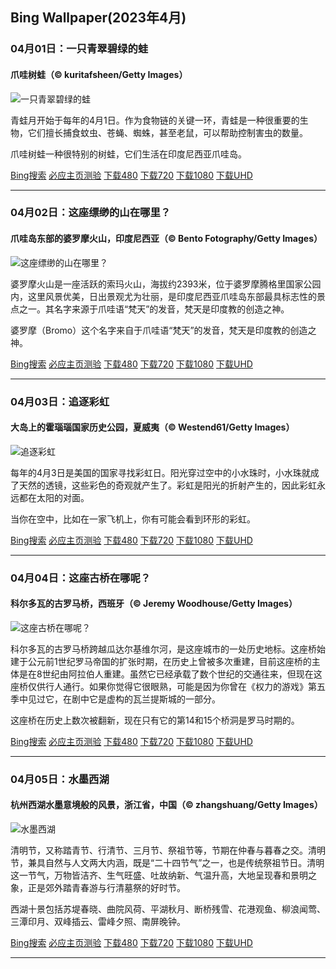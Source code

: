 ## Bing Wallpaper(2023年4月)
### 04月01日：一只青翠碧绿的蛙
#### 爪哇树蛙（© kuritafsheen/Getty Images）

![一只青翠碧绿的蛙](https://cn.bing.com/th?id=OHR.FrogMonth_ZH-CN3874143397_800x480.jpg&rf=LaDigue_800x480.jpg "一只青翠碧绿的蛙")

青蛙月开始于每年的4月1日。作为食物链的关键一环，青蛙是一种很重要的生物，它们擅长捕食蚊虫、苍蝇、蜘蛛，甚至老鼠，可以帮助控制害虫的数量。

爪哇树蛙一种很特别的树蛙，它们生活在印度尼西亚爪哇岛。

[Bing搜索](https://cn.bing.com/search?q=%e7%88%aa%e5%93%87%e6%a0%91%e8%9b%99&form=hpcapt&filters=HpDate:"20230331_1600" "Bing Wallpaper 2023 4月 1")
[必应主页测验](https://cn.bing.com/search?q=Bing+homepage+quiz&filters=WQOskey:"HPQuiz_20230401_FrogMonth"&FORM=HPQUIZ "必应主页测验 2023 4月 1")
[下载480](https://cn.bing.com/th?id=OHR.FrogMonth_ZH-CN3874143397_800x480.jpg&rf=LaDigue_800x480.jpg "爪哇树蛙")
[下载720](https://cn.bing.com/th?id=OHR.FrogMonth_ZH-CN3874143397_1280x720.jpg&rf=LaDigue_1280x720.jpg "爪哇树蛙")
[下载1080](https://cn.bing.com/th?id=OHR.FrogMonth_ZH-CN3874143397_1920x1080.jpg&rf=LaDigue_1920x1080.jpg "爪哇树蛙")
[下载UHD](https://cn.bing.com/th?id=OHR.FrogMonth_ZH-CN3874143397_UHD.jpg&rf=LaDigue_UHD.jpg "爪哇树蛙")

---
### 04月02日：这座缥缈的山在哪里？
#### 爪哇岛东部的婆罗摩火山，印度尼西亚（© Bento Fotography/Getty Images）

![这座缥缈的山在哪里？](https://cn.bing.com/th?id=OHR.JavaBromo_ZH-CN2744043733_800x480.jpg&rf=LaDigue_800x480.jpg "这座缥缈的山在哪里？")

婆罗摩火山是一座活跃的索玛火山，海拔约2393米，位于婆罗摩腾格里国家公园内，这里风景优美，日出景观尤为壮丽，是印度尼西亚爪哇岛东部最具标志性的景点之一。其名字来源于爪哇语“梵天”的发音，梵天是印度教的创造之神。

婆罗摩（Bromo）这个名字来自于爪哇语“梵天”的发音，梵天是印度教的创造之神。

[Bing搜索](https://cn.bing.com/search?q=%e5%a9%86%e7%bd%97%e6%91%a9%e7%81%ab%e5%b1%b1&form=hpcapt&filters=HpDate:"20230401_1600" "Bing Wallpaper 2023 4月 2")
[必应主页测验](https://cn.bing.com/search?q=Bing+homepage+quiz&filters=WQOskey:"HPQuiz_20230402_JavaBromo"&FORM=HPQUIZ "必应主页测验 2023 4月 2")
[下载480](https://cn.bing.com/th?id=OHR.JavaBromo_ZH-CN2744043733_800x480.jpg&rf=LaDigue_800x480.jpg "爪哇岛东部的婆罗摩火山，印度尼西亚")
[下载720](https://cn.bing.com/th?id=OHR.JavaBromo_ZH-CN2744043733_1280x720.jpg&rf=LaDigue_1280x720.jpg "爪哇岛东部的婆罗摩火山，印度尼西亚")
[下载1080](https://cn.bing.com/th?id=OHR.JavaBromo_ZH-CN2744043733_1920x1080.jpg&rf=LaDigue_1920x1080.jpg "爪哇岛东部的婆罗摩火山，印度尼西亚")
[下载UHD](https://cn.bing.com/th?id=OHR.JavaBromo_ZH-CN2744043733_UHD.jpg&rf=LaDigue_UHD.jpg "爪哇岛东部的婆罗摩火山，印度尼西亚")

---
### 04月03日：追逐彩虹
#### 大岛上的霍瑙瑙国家历史公园，夏威夷（© Westend61/Getty Images）

![追逐彩虹](https://cn.bing.com/th?id=OHR.HonaunauNP_ZH-CN4491662962_800x480.jpg&rf=LaDigue_800x480.jpg "追逐彩虹")

每年的4月3日是美国的国家寻找彩虹日。阳光穿过空中的小水珠时，小水珠就成了天然的透镜，这些彩色的奇观就产生了。彩虹是阳光的折射产生的，因此彩虹永远都在太阳的对面。

当你在空中，比如在一家飞机上，你有可能会看到环形的彩虹。

[Bing搜索](https://cn.bing.com/search?q=%e9%9c%8d%e7%91%99%e7%91%99%e5%9b%bd%e5%ae%b6%e5%8e%86%e5%8f%b2%e5%85%ac%e5%9b%ad&form=hpcapt&filters=HpDate:"20230402_1600" "Bing Wallpaper 2023 4月 3")
[必应主页测验](https://cn.bing.com/search?q=Bing+homepage+quiz&filters=WQOskey:"HPQuiz_20230403_HonaunauNP"&FORM=HPQUIZ "必应主页测验 2023 4月 3")
[下载480](https://cn.bing.com/th?id=OHR.HonaunauNP_ZH-CN4491662962_800x480.jpg&rf=LaDigue_800x480.jpg "大岛上的霍瑙瑙国家历史公园，夏威夷")
[下载720](https://cn.bing.com/th?id=OHR.HonaunauNP_ZH-CN4491662962_1280x720.jpg&rf=LaDigue_1280x720.jpg "大岛上的霍瑙瑙国家历史公园，夏威夷")
[下载1080](https://cn.bing.com/th?id=OHR.HonaunauNP_ZH-CN4491662962_1920x1080.jpg&rf=LaDigue_1920x1080.jpg "大岛上的霍瑙瑙国家历史公园，夏威夷")
[下载UHD](https://cn.bing.com/th?id=OHR.HonaunauNP_ZH-CN4491662962_UHD.jpg&rf=LaDigue_UHD.jpg "大岛上的霍瑙瑙国家历史公园，夏威夷")

---
### 04月04日：这座古桥在哪呢？
#### 科尔多瓦的古罗马桥，西班牙（© Jeremy Woodhouse/Getty Images）

![这座古桥在哪呢？](https://cn.bing.com/th?id=OHR.RomanBridge_ZH-CN4699931052_800x480.jpg&rf=LaDigue_800x480.jpg "这座古桥在哪呢？")

科尔多瓦的古罗马桥跨越瓜达尔基维尔河，是这座城市的一处历史地标。这座桥始建于公元前1世纪罗马帝国的扩张时期，在历史上曾被多次重建，目前这座桥的主体是在8世纪由阿拉伯人重建。虽然它已经承载了数个世纪的交通往来，但现在这座桥仅供行人通行。如果你觉得它很眼熟，可能是因为你曾在《权力的游戏》第五季中见过它，在剧中它是虚构的瓦兰提斯城的一部分。

这座桥在历史上数次被翻新，现在只有它的第14和15个桥洞是罗马时期的。

[Bing搜索](https://cn.bing.com/search?q=%e7%a7%91%e5%b0%94%e5%a4%9a%e7%93%a6&form=hpcapt&filters=HpDate:"20230403_1600" "Bing Wallpaper 2023 4月 4")
[必应主页测验](https://cn.bing.com/search?q=Bing+homepage+quiz&filters=WQOskey:"HPQuiz_20230404_RomanBridge"&FORM=HPQUIZ "必应主页测验 2023 4月 4")
[下载480](https://cn.bing.com/th?id=OHR.RomanBridge_ZH-CN4699931052_800x480.jpg&rf=LaDigue_800x480.jpg "科尔多瓦的古罗马桥，西班牙")
[下载720](https://cn.bing.com/th?id=OHR.RomanBridge_ZH-CN4699931052_1280x720.jpg&rf=LaDigue_1280x720.jpg "科尔多瓦的古罗马桥，西班牙")
[下载1080](https://cn.bing.com/th?id=OHR.RomanBridge_ZH-CN4699931052_1920x1080.jpg&rf=LaDigue_1920x1080.jpg "科尔多瓦的古罗马桥，西班牙")
[下载UHD](https://cn.bing.com/th?id=OHR.RomanBridge_ZH-CN4699931052_UHD.jpg&rf=LaDigue_UHD.jpg "科尔多瓦的古罗马桥，西班牙")

---
### 04月05日：水墨西湖
#### 杭州西湖水墨意境般的风景，浙江省，中国（© zhangshuang/Getty Images）

![水墨西湖](https://cn.bing.com/th?id=OHR.QingMing2023_ZH-CN6951199028_800x480.jpg&rf=LaDigue_800x480.jpg "水墨西湖")

清明节，又称踏青节、行清节、三月节、祭祖节等，节期在仲春与暮春之交。清明节，兼具自然与人文两大内涵，既是“二十四节气”之一，也是传统祭祖节日。清明这一节气，万物皆洁齐、生气旺盛、吐故纳新、气温升高，大地呈现春和景明之象，正是郊外踏青春游与行清墓祭的好时节。

西湖十景包括苏堤春晓、曲院风荷、平湖秋月、断桥残雪、花港观鱼、柳浪闻莺、三潭印月、双峰插云、雷峰夕照、南屏晚钟。

[Bing搜索](https://cn.bing.com/search?q=%e6%b8%85%e6%98%8e%e8%8a%82&form=hpcapt&filters=HpDate:"20230404_1600" "Bing Wallpaper 2023 4月 5")
[必应主页测验](https://cn.bing.com/search?q=Bing+homepage+quiz&filters=WQOskey:"HPQuiz_20230405_QingMing2023"&FORM=HPQUIZ "必应主页测验 2023 4月 5")
[下载480](https://cn.bing.com/th?id=OHR.QingMing2023_ZH-CN6951199028_800x480.jpg&rf=LaDigue_800x480.jpg "杭州西湖水墨意境般的风景，浙江省，中国")
[下载720](https://cn.bing.com/th?id=OHR.QingMing2023_ZH-CN6951199028_1280x720.jpg&rf=LaDigue_1280x720.jpg "杭州西湖水墨意境般的风景，浙江省，中国")
[下载1080](https://cn.bing.com/th?id=OHR.QingMing2023_ZH-CN6951199028_1920x1080.jpg&rf=LaDigue_1920x1080.jpg "杭州西湖水墨意境般的风景，浙江省，中国")
[下载UHD](https://cn.bing.com/th?id=OHR.QingMing2023_ZH-CN6951199028_UHD.jpg&rf=LaDigue_UHD.jpg "杭州西湖水墨意境般的风景，浙江省，中国")

---